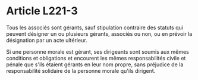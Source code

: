 # Article L221-3

Tous les associés sont gérants, sauf stipulation contraire des statuts qui peuvent désigner un ou plusieurs gérants, associés ou non, ou en prévoir la désignation par un acte ultérieur.

Si une personne morale est gérant, ses dirigeants sont soumis aux mêmes conditions et obligations et encourent les mêmes responsabilités civile et pénale que s'ils étaient gérants en leur nom propre, sans préjudice de la responsabilité solidaire de la personne morale qu'ils dirigent.
